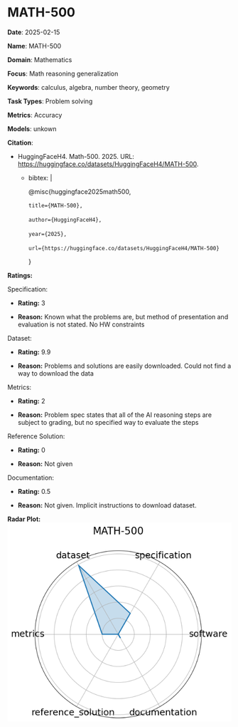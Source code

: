 # MATH-500


**Date**: 2025-02-15


**Name**: MATH-500


**Domain**: Mathematics


**Focus**: Math reasoning generalization


**Keywords**: calculus, algebra, number theory, geometry


**Task Types**: Problem solving


**Metrics**: Accuracy


**Models**: unkown


**Citation**:


- HuggingFaceH4. Math-500. 2025. URL: https://huggingface.co/datasets/HuggingFaceH4/MATH-500.

  - bibtex: |

      @misc{huggingface2025math500,

        title={MATH-500},

        author={HuggingFaceH4},

        year={2025},

        url={https://huggingface.co/datasets/HuggingFaceH4/MATH-500}

      }



**Ratings:**


Specification:


  - **Rating:** 3


  - **Reason:** Known what the problems are, but method of presentation and evaluation is not stated. No HW constraints 


Dataset:


  - **Rating:** 9.9


  - **Reason:** Problems and solutions are easily downloaded. Could not find a way to download the data 


Metrics:


  - **Rating:** 2


  - **Reason:** Problem spec states that all of the AI reasoning steps are subject to grading, but no specified way to evaluate the steps 


Reference Solution:


  - **Rating:** 0


  - **Reason:** Not given 


Documentation:


  - **Rating:** 0.5


  - **Reason:** Not given. Implicit instructions to download dataset. 


**Radar Plot:**
 ![Math- radar plot](../../tex/images/math-_radar.png)